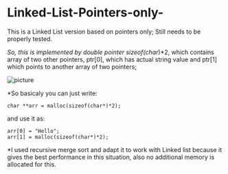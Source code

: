# Linked-List-Pointers-only-
This is a Linked List version based on pointers only; Still needs to be properly tested.

*So, this is implemented by double pointer sizeof(char*)*2, which contains array of two other pointers, ptr[0], which has actual string value and ptr[1] which points to another array of two pointers;


![picture](https://user-images.githubusercontent.com/58784803/209476002-54ed0072-64cf-404e-8432-023f055c57a1.png)

*So basicaly you can just write:
```
char **arr = malloc(sizeof(char*)*2);
```
and use it as:
```
arr[0] = "Hello";
arr[1] = malloc(sizeof(char*)*2);
```

*I used recursive merge sort and adapt it to work with Linked list because it gives the best performance in this situation, also no additional memory is allocated for this. 
